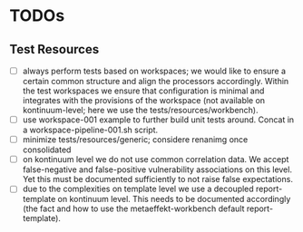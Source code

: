 # TODOs

## Test Resources

- [ ] always perform tests based on workspaces; we would like to ensure a certain common structure and align the 
  processors accordingly. Within the test workspaces we ensure that configuration is minimal and integrates with the
  provisions of the workspace (not available on kontinuum-level; here we use the tests/resources/workbench).
- [ ] use workspace-001 example to further build unit tests around. Concat in a workspace-pipeline-001.sh script.
- [ ] minimize tests/resources/generic; considere renanimg once consolidated 
- [ ] on kontinuum level we do not use common correlation data. We accept false-negative and false-positive 
  vulnerability associations on this level. Yet this must be documented sufficiently to not raise false expectations.
- [ ] due to the complexities on template level we use a decoupled report-template on kontinuum level. This needs to
  be documented accordingly (the fact and how to use the metaeffekt-workbench default report-template).
